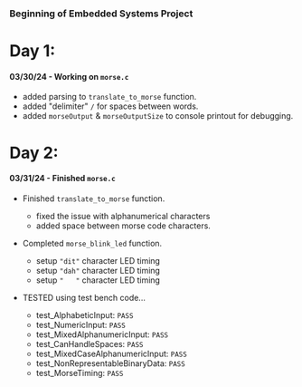 ### Beginning of Embedded Systems Project

# Day 1:

#### 03/30/24 - Working on `morse.c`
- added parsing to `translate_to_morse` function.
- added "delimiter" `/` for spaces between words.
- added `morseOutput` & `morseOutputSize` to console printout for debugging.

# Day 2:

#### 03/31/24 - Finished `morse.c`
- Finished `translate_to_morse` function.

    - fixed the issue with alphanumerical characters
    - added space between morse code characters.

- Completed `morse_blink_led` function.

    - setup `"dit"` character LED timing
    - setup `"dah"` character LED timing
    - setup `"   "` character LED timing

- TESTED using test bench code...

    - test_AlphabeticInput: `PASS`
    - test_NumericInput: `PASS`
    - test_MixedAlphanumericInput: `PASS`
    - test_CanHandleSpaces: `PASS`
    - test_MixedCaseAlphanumericInput: `PASS`
    - test_NonRepresentableBinaryData: `PASS`
    - test_MorseTiming: `PASS`
